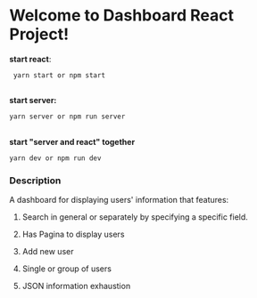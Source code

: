 # Welcome to Dashboard React Project! 
**start react**:

     yarn start or npm start

##
 **start server:** 

    yarn server or npm run server
  
  ##
**start "server and react" together**

    yarn dev or npm run dev

### Description
A dashboard for displaying users' information that features:
		 

 1. Search in general or separately by specifying a specific field.

		 

 1. Has Pagina to display users

		 

 1. Add new user

		 

 1. Single or group of users

		 

 1. JSON information exhaustion

